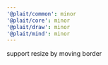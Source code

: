 ```yaml
---
'@plait/common': minor
'@plait/core': minor
'@plait/draw': minor
'@plait/mind': minor
---
```


support resize by moving border
